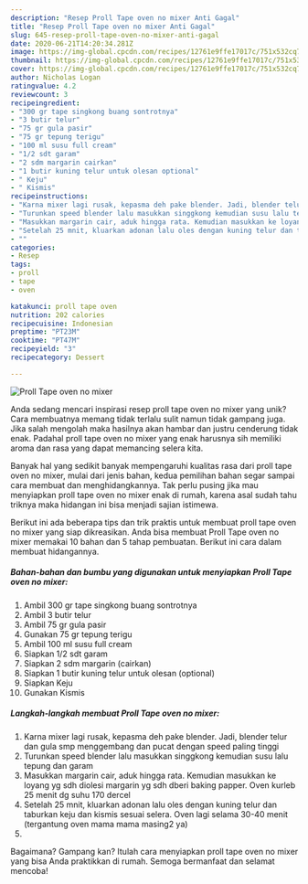 ```yaml
---
description: "Resep Proll Tape oven no mixer Anti Gagal"
title: "Resep Proll Tape oven no mixer Anti Gagal"
slug: 645-resep-proll-tape-oven-no-mixer-anti-gagal
date: 2020-06-21T14:20:34.281Z
image: https://img-global.cpcdn.com/recipes/12761e9ffe17017c/751x532cq70/proll-tape-oven-no-mixer-foto-resep-utama.jpg
thumbnail: https://img-global.cpcdn.com/recipes/12761e9ffe17017c/751x532cq70/proll-tape-oven-no-mixer-foto-resep-utama.jpg
cover: https://img-global.cpcdn.com/recipes/12761e9ffe17017c/751x532cq70/proll-tape-oven-no-mixer-foto-resep-utama.jpg
author: Nicholas Logan
ratingvalue: 4.2
reviewcount: 3
recipeingredient:
- "300 gr tape singkong buang sontrotnya"
- "3 butir telur"
- "75 gr gula pasir"
- "75 gr tepung terigu"
- "100 ml susu full cream"
- "1/2 sdt garam"
- "2 sdm margarin cairkan"
- "1 butir kuning telur untuk olesan optional"
- " Keju"
- " Kismis"
recipeinstructions:
- "Karna mixer lagi rusak, kepasma deh pake blender. Jadi, blender telur dan gula smp menggembang dan pucat dengan speed paling tinggi"
- "Turunkan speed blender lalu masukkan singgkong kemudian susu lalu tepung dan garam"
- "Masukkan margarin cair, aduk hingga rata. Kemudian masukkan ke loyang yg sdh diolesi margarin yg sdh dberi baking papper. Oven kurleb 25 menit dg suhu 170 dercel"
- "Setelah 25 mnit, kluarkan adonan lalu oles dengan kuning telur dan taburkan keju dan kismis sesuai selera. Oven lagi selama 30-40 menit (tergantung oven mama mama masing2 ya)"
- ""
categories:
- Resep
tags:
- proll
- tape
- oven

katakunci: proll tape oven 
nutrition: 202 calories
recipecuisine: Indonesian
preptime: "PT23M"
cooktime: "PT47M"
recipeyield: "3"
recipecategory: Dessert

---
```



![Proll Tape oven no mixer](https://img-global.cpcdn.com/recipes/12761e9ffe17017c/751x532cq70/proll-tape-oven-no-mixer-foto-resep-utama.jpg)

Anda sedang mencari inspirasi resep proll tape oven no mixer yang unik? Cara membuatnya memang tidak terlalu sulit namun tidak gampang juga. Jika salah mengolah maka hasilnya akan hambar dan justru cenderung tidak enak. Padahal proll tape oven no mixer yang enak harusnya sih memiliki aroma dan rasa yang dapat memancing selera kita.



Banyak hal yang sedikit banyak mempengaruhi kualitas rasa dari proll tape oven no mixer, mulai dari jenis bahan, kedua pemilihan bahan segar sampai cara membuat dan menghidangkannya. Tak perlu pusing jika mau menyiapkan proll tape oven no mixer enak di rumah, karena asal sudah tahu triknya maka hidangan ini bisa menjadi sajian istimewa.


Berikut ini ada beberapa tips dan trik praktis untuk membuat proll tape oven no mixer yang siap dikreasikan. Anda bisa membuat Proll Tape oven no mixer memakai 10 bahan dan 5 tahap pembuatan. Berikut ini cara dalam membuat hidangannya.

<!--inarticleads1-->

##### Bahan-bahan dan bumbu yang digunakan untuk menyiapkan Proll Tape oven no mixer:

1. Ambil 300 gr tape singkong buang sontrotnya
1. Ambil 3 butir telur
1. Ambil 75 gr gula pasir
1. Gunakan 75 gr tepung terigu
1. Ambil 100 ml susu full cream
1. Siapkan 1/2 sdt garam
1. Siapkan 2 sdm margarin (cairkan)
1. Siapkan 1 butir kuning telur untuk olesan (optional)
1. Siapkan  Keju
1. Gunakan  Kismis




<!--inarticleads2-->

##### Langkah-langkah membuat Proll Tape oven no mixer:

1. Karna mixer lagi rusak, kepasma deh pake blender. Jadi, blender telur dan gula smp menggembang dan pucat dengan speed paling tinggi
1. Turunkan speed blender lalu masukkan singgkong kemudian susu lalu tepung dan garam
1. Masukkan margarin cair, aduk hingga rata. Kemudian masukkan ke loyang yg sdh diolesi margarin yg sdh dberi baking papper. Oven kurleb 25 menit dg suhu 170 dercel
1. Setelah 25 mnit, kluarkan adonan lalu oles dengan kuning telur dan taburkan keju dan kismis sesuai selera. Oven lagi selama 30-40 menit (tergantung oven mama mama masing2 ya)
1. 




Bagaimana? Gampang kan? Itulah cara menyiapkan proll tape oven no mixer yang bisa Anda praktikkan di rumah. Semoga bermanfaat dan selamat mencoba!
